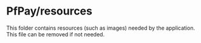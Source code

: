 # PfPay/resources

This folder contains resources (such as images) needed by the application. This file can
be removed if not needed.
